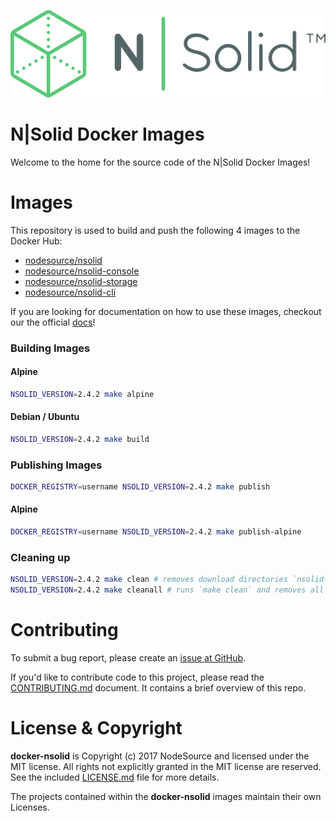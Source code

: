 [![N|Solid](./imgs/nsolid.png)](https://nodesource.com/products/nsolid)

N|Solid Docker Images
=====================

Welcome to the home for the source code of the N|Solid Docker Images!

# Images

This repository is used to build and push the following 4 images to the Docker Hub:

* [nodesource/nsolid](https://hub.docker.com/r/nodesource/nsolid)
* [nodesource/nsolid-console](https://hub.docker.com/r/nodesource/nsolid-console)
* [nodesource/nsolid-storage](https://hub.docker.com/r/nodesource/nsolid-storage)
* [nodesource/nsolid-cli](https://hub.docker.com/r/nodesource/nsolid-cli)

If you are looking for documentation on how to use these images, checkout our the official [docs](https://docs.nodesource.com)!

### Building Images

#### Alpine

```bash
NSOLID_VERSION=2.4.2 make alpine
```

#### Debian / Ubuntu

```bash
NSOLID_VERSION=2.4.2 make build
```

### Publishing Images

```bash
DOCKER_REGISTRY=username NSOLID_VERSION=2.4.2 make publish
```

#### Alpine

```bash
DOCKER_REGISTRY=username NSOLID_VERSION=2.4.2 make publish-alpine
```


### Cleaning up

```bash
NSOLID_VERSION=2.4.2 make clean # removes download directories `nsolid-bundle-*`
NSOLID_VERSION=2.4.2 make cleanall # runs `make clean` and removes all docker images with label=nodesource=nsolid
```

# Contributing

To submit a bug report, please create an [issue at GitHub](https://github.com/nodesource/docker-nsolid/issues/new).

If you'd like to contribute code to this project, please read the
[CONTRIBUTING.md](https://github.com/nodesource/docker-nsolid/blob/master/CONTRIBUTING.md) document. It contains a brief overview of this repo.

# License & Copyright

**docker-nsolid** is Copyright (c) 2017 NodeSource and licensed under the
MIT license. All rights not explicitly granted in the MIT license are reserved.
See the included [LICENSE.md](https://github.com/nodesource/docker-node/blob/master/LICENSE.md) file for more details.

The projects contained within the **docker-nsolid** images maintain their own Licenses.
